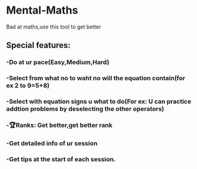 # Mental-Maths
Bad at maths,use this tool to get better
## Special features:
### -Do at ur pace(Easy,Medium,Hard)
### -Select from what no to waht no will the equation contain(for ex 2 to 9=5+8)
### -Select with equation signs u what to do(For ex: U can practice addtion problems by deselecting the other operators)
### -🏆Ranks: Get better,get better rank
### -Get detailed info of ur session
### -Get tips at the start of each session.
